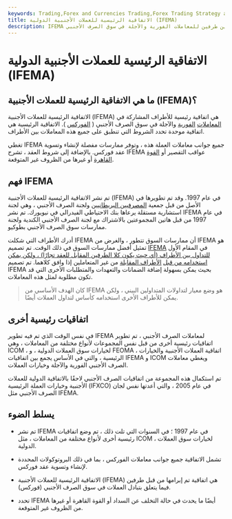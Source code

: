 ```yaml
---
keywords: Trading,Forex and Currencies Trading,Forex Trading Strategy and Education,Strategy and Education
title: الاتفاقية الرئيسية للعملات الأجنبية الدولية (IFEMA)
description: IFEMA هي اتفاقية موحدة بين طرفين للمعاملات الفورية والآجلة في سوق الصرف الأجنبي.
---
```


# الاتفاقية الرئيسية للعملات الأجنبية الدولية (IFEMA)
## ما هي الاتفاقية الرئيسية للعملات الأجنبية (IFEMA)؟

الاتفاقية الرئيسية للعملات الأجنبية (IFEMA) هي اتفاقية رئيسية للأطراف المشاركة في [المعاملات](/forward-exchange-contract) [الفورية](/spottrade) والآجلة في سوق الصرف الأجنبي ( [الفوركس](/forex) ). الاتفاقية الرئيسية هي اتفاقية موحدة تحدد الشروط التي تنطبق على جميع هذه المعاملات بين الأطراف.

تغطي IFEMA جميع جوانب معاملات العملة هذه ، وتوفر ممارسات مفصلة لإنشاء وتسوية عقد فوركس. بالإضافة إلى شروط العقد ، تشرح IFEMA عواقب التقصير أو [القوة القاهرة](/forcemajeure) أو غيرها من الظروف غير المتوقعة.

## فهم IFEMA

تم نشر الاتفاقية الرئيسية للعملات الأجنبية (IFEMA) في عام 1997. وقد تم تطويرها في الأصل من قبل جمعية [المصرفيين البريطانيين](/britishba) ولجنة الصرف الأجنبي ، وهي لجنة استشارية مستقلة يرعاها بنك الاحتياطي الفيدرالي في نيويورك. تم نشر IFEMA في عام 1997 من قبل هاتين المجموعتين بالاشتراك مع لجنة الصرف الأجنبي الكندية ولجنة ممارسات سوق الصرف الأجنبي بطوكيو.

أدرك الأطراف التي شكلت IFEMA أن ممارسات السوق تتطور ، والغرض من IFEMA هو تمثيل أفضل ممارسات السوق في ذلك الوقت. تم تصميم [IFEMA](/interdealer-market) في المقام الأول [للتداول بين الأطراف (أي حيث يكون كلا الطرفين المقابل للعقد تجارًا) ، ولكن يمكن استخدامه من قبل](/interdealer-market) [الأطراف المقابلة](/counterparty) من غير المتعاملين إذا وافق كلاهما. تم تصميم IFEMA بحيث يمكن بسهولة إضافة الضمانات والتعهدات والمتطلبات الأخرى التي قد تكون مطلوبة لمثل هذه المعاملات.

> كان الهدف الأساسي من IFEMA هو وضع معيار لتداولات المتداولين البيني ، ولكن يمكن للأطراف الأخرى استخدامه كأساس لتداول العملات أيضًا.

>

## اتفاقيات رئيسية أخرى

في نفس الوقت الذي تم فيه تطوير IFEMA لمعاملات الصرف الأجنبي ، تم تطوير اتفاقيات رئيسية أخرى من قبل نفس المجموعات لأنواع مختلفة من المعاملات ، وهي ICOM ، لخيارات سوق العملات الدولية ، و FEOMA ، اتفاقية العملات الأجنبية والخيارات الرئيسية ، والتي في الأساس يجمع بين اتفاقيات IFEMA و ICOM ويغطي معاملات الصرف الأجنبي الفورية والآجلة وخيارات العملات.

تم استكمال هذه المجموعة من اتفاقيات الصرف الأجنبي لاحقًا بالاتفاقية الدولية للعملات الأجنبية وخيارات العملة الرئيسية (IFXCO) في عام 2005 ، والتي أعدتها نفس لجان الصرف الأجنبي مثل IFEMA.

## يسلط الضوء

- تم نشر IFEMA في عام 1997 ؛ في السنوات التي تلت ذلك ، تم وضع اتفاقيات رئيسية أخرى لأنواع مختلفة من المعاملات ، مثل ICOM ، لخيارات سوق العملات الدولية.

- تشمل الاتفاقية جميع جوانب معاملات الفوركس ، بما في ذلك البروتوكولات المحددة لإنشاء وتسوية عقد فوركس.

- الاتفاقية الرئيسية للعملات الأجنبية (IFEMA) هي اتفاقية تم إبرامها من قبل طرفين فيما يتعلق بتبادل العملات في سوق الصرف الأجنبي (فوركس).

- تحدد IFEMA أيضًا ما يحدث في حالة التخلف عن السداد أو القوة القاهرة أو غيرها من الظروف غير المتوقعة.

